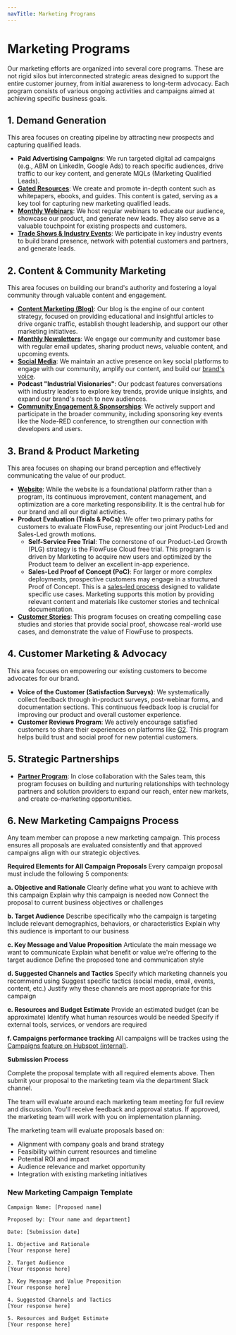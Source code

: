 ```yaml
---
navTitle: Marketing Programs
---
```


# Marketing Programs

Our marketing efforts are organized into several core programs. These are not
rigid silos but interconnected strategic areas designed to support the entire
customer journey, from initial awareness to long-term advocacy. Each program
consists of various ongoing activities and campaigns aimed at achieving specific
business goals.

## 1. Demand Generation

This area focuses on creating pipeline by attracting new prospects and capturing
qualified leads.

- **Paid Advertising Campaigns**: We run targeted digital ad campaigns (e.g.,
  ABM on LinkedIn, Google Ads) to reach specific audiences, drive traffic to our
  key content, and generate MQLs (Marketing Qualified Leads).
- **[Gated Resources](/handbook/marketing/leads/)**: We create and promote
  in-depth content such as whitepapers, ebooks, and guides. This content is
  gated, serving as a key tool for capturing new marketing qualified leads.
- **[Monthly Webinars](/handbook/marketing/webinars/)**: We host regular
  webinars to educate our audience, showcase our product, and generate new
  leads. They also serve as a valuable touchpoint for existing prospects and
  customers.
- **[Trade Shows & Industry Events](/handbook/marketing/events/)**: We
  participate in key industry events to build brand presence, network with
  potential customers and partners, and generate leads.

## 2. Content & Community Marketing

This area focuses on building our brand's authority and fostering a loyal
community through valuable content and engagement.

- **[Content Marketing (Blog)](/handbook/marketing/blog/)**: Our blog is the
  engine of our content strategy, focused on providing educational and
  insightful articles to drive organic traffic, establish thought leadership,
  and support our other marketing initiatives.
- **[Monthly Newsletters](/handbook/marketing/email/#community-email)**: We
  engage our community and customer base with regular email updates, sharing
  product news, valuable content, and upcoming events.
- **[Social Media](/handbook/marketing/social-media/)**: We maintain an active
  presence on key social platforms to engage with our community, amplify our
  content, and build our [brand's voice](/handbook/marketing/brand-voice/).
- **Podcast "Industrial Visionaries"**: Our podcast features conversations with
  industry leaders to explore key trends, provide unique insights, and expand
  our brand's reach to new audiences.
- **[Community Engagement & Sponsorships](/handbook/marketing/community/)**:
  We actively support and participate in the broader community, including
  sponsoring key events like the Node-RED conference, to strengthen our
  connection with developers and users.

## 3. Brand & Product Marketing

This area focuses on shaping our brand perception and effectively communicating
the value of our product.

- **[Website](/handbook/marketing/website/)**: While the website is a
  foundational platform rather than a program, its continuous improvement,
  content management, and optimization are a core marketing responsibility. It
  is the central hub for our brand and all our digital activities.
- **Product Evaluation (Trials & PoCs)**: We offer two primary paths for
  customers to evaluate FlowFuse, representing our joint Product-Led and
  Sales-Led growth motions.
  - **Self-Service Free Trial**: The cornerstone of our Product-Led Growth (PLG)
    strategy is the FlowFuse Cloud free trial. This program is driven by
    Marketing to acquire new users and optimized by the Product team to deliver
    an excellent in-app experience.
  - **Sales-Led Proof of Concept (PoC)**: For larger or more complex
    deployments, prospective customers may engage in a structured Proof of
    Concept. This is a [sales-led process](/handbook/sales/meetings/poc/)
    designed to validate specific use cases. Marketing supports this motion by
    providing relevant content and materials like customer stories and technical
    documentation.
- **[Customer Stories](/handbook/marketing/customer-stories/)**: This program
  focuses on creating compelling case studies and stories that provide social
  proof, showcase real-world use cases, and demonstrate the value of FlowFuse to
  prospects.

## 4. Customer Marketing & Advocacy

This area focuses on empowering our existing customers to become advocates for
our brand.

- **Voice of the Customer (Satisfaction Surveys)**: We systematically collect
  feedback through in-product surveys, post-webinar forms, and documentation
  sections. This continuous feedback loop is crucial for improving our product
  and overall customer experience.
- **Customer Reviews Program**: We actively encourage satisfied customers to
  share their experiences on platforms like
  [G2](https://www.g2.com/products/flowfuse/reviews). This program helps build
  trust and social proof for new potential customers.

## 5. Strategic Partnerships

- **[Partner Program](/handbook/sales/partnerships/)**: In close collaboration
  with the Sales team, this program focuses on building and nurturing
  relationships with technology partners and solution providers to expand our
  reach, enter new markets, and create co-marketing opportunities.

## 6. New Marketing Campaigns Process

Any team member can propose a new marketing campaign. This process ensures all
proposals are evaluated consistently and that approved campaigns align with our
strategic objectives.

**Required Elements for All Campaign Proposals** Every campaign proposal must
include the following 5 components:

**a. Objective and Rationale** Clearly define what you want to achieve with this
campaign Explain why this campaign is needed now Connect the proposal to current
business objectives or challenges

**b. Target Audience** Describe specifically who the campaign is targeting
Include relevant demographics, behaviors, or characteristics Explain why this
audience is important to our business

**c. Key Message and Value Proposition** Articulate the main message we want to
communicate Explain what benefit or value we're offering to the target audience
Define the proposed tone and communication style

**d. Suggested Channels and Tactics** Specify which marketing channels you
recommend using Suggest specific tactics (social media, email, events, content,
etc.) Justify why these channels are most appropriate for this campaign

**e. Resources and Budget Estimate** Provide an estimated budget (can be
approximate) Identify what human resources would be needed Specify if external
tools, services, or vendors are required

**f. Campaigns performance tracking** All campaigns will be trackes using the [Campaigns feature on Hubspot (internal)](https://app-eu1.hubspot.com/marketing/26586079/campaigns/views/all). 

**Submission Process**

Complete the proposal template with all required elements above. Then submit
your proposal to the marketing team via the department Slack channel.

The team will evaluate around each marketing team meeting for full review and
discussion. You'll receive feedback and approval status. If approved, the
marketing team will work with you on implementation planning.

The marketing team will evaluate proposals based on:

- Alignment with company goals and brand strategy
- Feasibility within current resources and timeline
- Potential ROI and impact
- Audience relevance and market opportunity
- Integration with existing marketing initiatives

### New Marketing Campaign Template

```
Campaign Name: [Proposed name]

Proposed by: [Your name and department]

Date: [Submission date]

1. Objective and Rationale
[Your response here]

2. Target Audience
[Your response here]

3. Key Message and Value Proposition
[Your response here]

4. Suggested Channels and Tactics
[Your response here]

5. Resources and Budget Estimate
[Your response here]
```
